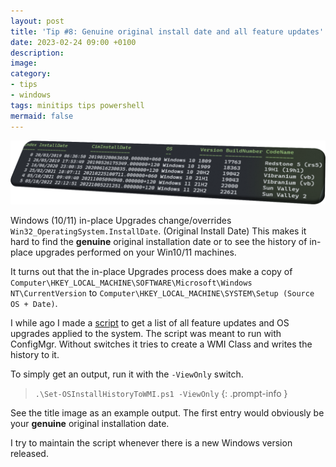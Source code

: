```yaml
---
layout: post
title: 'Tip #8: Genuine original install date and all feature updates'
date: 2023-02-24 09:00 +0100
description: 
image: 
category:
- tips
- windows
tags: minitips tips powershell
mermaid: false
---
```

![OS History](/assets/img/tip-8/oshistory.png)

Windows (10/11) in-place Upgrades change/overrides ``Win32_OperatingSystem.InstallDate``. (Original Install Date) This makes it hard to find the **genuine** original installation date or to see the history of in-place upgrades performed on your Win10/11 machines.

It turns out that the in-place Upgrades process does make a copy of ``Computer\HKEY_LOCAL_MACHINE\SOFTWARE\Microsoft\Windows NT\CurrentVersion`` to ``Computer\HKEY_LOCAL_MACHINE\SYSTEM\Setup (Source OS + Date)``.

I while ago I made a [script](https://github.com/MrWyss-MSFT/OSInstallHistory) to get a list of all feature updates and OS upgrades applied to the system. The script was meant to run with ConfigMgr. Without switches it tries to create a WMI Class and writes the history to it.

To simply get an output, run it with the ``-ViewOnly`` switch.

>``.\Set-OSInstallHistoryToWMI.ps1 -ViewOnly``
{: .prompt-info }

See the title image as an example output. The first entry would obviously be your **genuine** original installation date.

I try to maintain the script whenever there is a new Windows version released.
